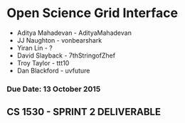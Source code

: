 # Open Science Grid Interface
* Aditya Mahadevan - AdityaMahadevan
* JJ Naughton - vonbearshark
* Yiran Lin - ?
* David Slayback - 7thStringofZhef
* Troy Taylor - ttt10
* Dan Blackford - uvfuture

### Due Date: 13 October 2015

## CS 1530 - SPRINT 2 DELIVERABLE
